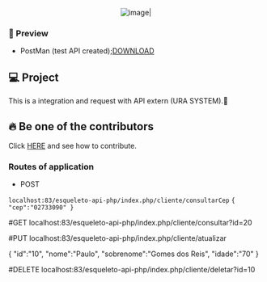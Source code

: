 <div align='center'>
 
 ![image](https://img.shields.io/badge/PHP-777BB4?style=for-the-badge&logo=php&logoColor=white)|
 
 </div>

 ### 🙉 Preview
 - PostMan (test API created);[DOWNLOAD](www.postman.com/downloads)
 
## 💻 Project

This is a integration and request with API extern (URA SYSTEM).🧩

## 🔥 Be one of the contributors<br>

Click [HERE](contribuition.md) and see how to contribute.<br>

### Routes of application
- POST

`localhost:83/esqueleto-api-php/index.php/cliente/consultarCep`
`{
    "cep":"02733090"
}`

#GET
localhost:83/esqueleto-api-php/index.php/cliente/consultar?id=20


#PUT
localhost:83/esqueleto-api-php/index.php/cliente/atualizar

{
    "id":"10",
    "nome":"Paulo",
    "sobrenome":"Gomes dos Reis",
    "idade":"70"
}

#DELETE
localhost:83/esqueleto-api-php/index.php/cliente/deletar?id=10




